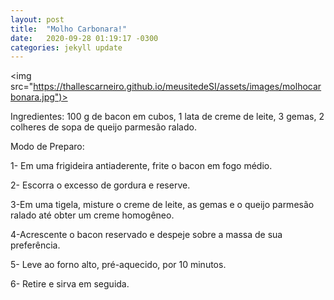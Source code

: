 ```yaml
---
layout: post
title:  "Molho Carbonara!"
date:   2020-09-28 01:19:17 -0300
categories: jekyll update
---
```

<img src="https://thallescarneiro.github.io/meusitedeSI/assets/images/molhocarbonara.jpg")>

Ingredientes:
100 g de bacon em cubos,
1 lata de creme de leite,
3 gemas,
2 colheres de sopa de queijo parmesão ralado.

Modo de Preparo:

1- Em uma frigideira antiaderente, frite o bacon em fogo médio.

2- Escorra o excesso de gordura e reserve.

3-Em uma tigela, misture o creme de leite, as gemas e o queijo parmesão ralado até obter um creme homogêneo.

4-Acrescente o bacon reservado e despeje sobre a massa de sua preferência.

5- Leve ao forno alto, pré-aquecido, por 10 minutos.

6- Retire e sirva em seguida.
